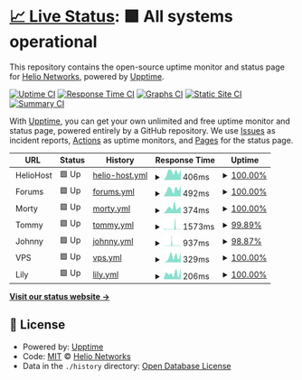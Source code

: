 # [📈 Live Status](https://status.heliohost.org): <!--live status--> **🟩 All systems operational**

This repository contains the open-source uptime monitor and status page for [Helio Networks](https://heliohost.org), powered by [Upptime](https://github.com/upptime/upptime).

[![Uptime CI](https://github.com/helionetworks/status/workflows/Uptime%20CI/badge.svg)](https://github.com/helionetworks/status/actions?query=workflow%3A%22Uptime+CI%22)
[![Response Time CI](https://github.com/helionetworks/status/workflows/Response%20Time%20CI/badge.svg)](https://github.com/helionetworks/status/actions?query=workflow%3A%22Response+Time+CI%22)
[![Graphs CI](https://github.com/helionetworks/status/workflows/Graphs%20CI/badge.svg)](https://github.com/helionetworks/status/actions?query=workflow%3A%22Graphs+CI%22)
[![Static Site CI](https://github.com/helionetworks/status/workflows/Static%20Site%20CI/badge.svg)](https://github.com/helionetworks/status/actions?query=workflow%3A%22Static+Site+CI%22)
[![Summary CI](https://github.com/helionetworks/status/workflows/Summary%20CI/badge.svg)](https://github.com/helionetworks/status/actions?query=workflow%3A%22Summary+CI%22)

With [Upptime](https://upptime.js.org), you can get your own unlimited and free uptime monitor and status page, powered entirely by a GitHub repository. We use [Issues](https://github.com/helionetworks/status/issues) as incident reports, [Actions](https://github.com/helionetworks/status/actions) as uptime monitors, and [Pages](https://status.heliohost.org) for the status page.

<!--start: status pages-->
<!-- This summary is generated by Upptime (https://github.com/upptime/upptime) -->
<!-- Do not edit this manually, your changes will be overwritten -->
<!-- prettier-ignore -->
| URL | Status | History | Response Time | Uptime |
| --- | ------ | ------- | ------------- | ------ |
| <img alt="" src="https://raw.githubusercontent.com/HelioNetworks/status/master/assets/favicon.ico" height="13"> HelioHost | 🟩 Up | [helio-host.yml](https://github.com/HelioNetworks/status/commits/HEAD/history/helio-host.yml) | <details><summary><img alt="Response time graph" src="./graphs/helio-host/response-time-week.png" height="20"> 406ms</summary><br><a href="https://status.heliohost.org/history/helio-host"><img alt="Response time 429" src="https://img.shields.io/endpoint?url=https%3A%2F%2Fraw.githubusercontent.com%2FHelioNetworks%2Fstatus%2FHEAD%2Fapi%2Fhelio-host%2Fresponse-time.json"></a><br><a href="https://status.heliohost.org/history/helio-host"><img alt="24-hour response time 524" src="https://img.shields.io/endpoint?url=https%3A%2F%2Fraw.githubusercontent.com%2FHelioNetworks%2Fstatus%2FHEAD%2Fapi%2Fhelio-host%2Fresponse-time-day.json"></a><br><a href="https://status.heliohost.org/history/helio-host"><img alt="7-day response time 406" src="https://img.shields.io/endpoint?url=https%3A%2F%2Fraw.githubusercontent.com%2FHelioNetworks%2Fstatus%2FHEAD%2Fapi%2Fhelio-host%2Fresponse-time-week.json"></a><br><a href="https://status.heliohost.org/history/helio-host"><img alt="30-day response time 474" src="https://img.shields.io/endpoint?url=https%3A%2F%2Fraw.githubusercontent.com%2FHelioNetworks%2Fstatus%2FHEAD%2Fapi%2Fhelio-host%2Fresponse-time-month.json"></a><br><a href="https://status.heliohost.org/history/helio-host"><img alt="1-year response time 436" src="https://img.shields.io/endpoint?url=https%3A%2F%2Fraw.githubusercontent.com%2FHelioNetworks%2Fstatus%2FHEAD%2Fapi%2Fhelio-host%2Fresponse-time-year.json"></a></details> | <details><summary><a href="https://status.heliohost.org/history/helio-host">100.00%</a></summary><a href="https://status.heliohost.org/history/helio-host"><img alt="All-time uptime 99.99%" src="https://img.shields.io/endpoint?url=https%3A%2F%2Fraw.githubusercontent.com%2FHelioNetworks%2Fstatus%2FHEAD%2Fapi%2Fhelio-host%2Fuptime.json"></a><br><a href="https://status.heliohost.org/history/helio-host"><img alt="24-hour uptime 100.00%" src="https://img.shields.io/endpoint?url=https%3A%2F%2Fraw.githubusercontent.com%2FHelioNetworks%2Fstatus%2FHEAD%2Fapi%2Fhelio-host%2Fuptime-day.json"></a><br><a href="https://status.heliohost.org/history/helio-host"><img alt="7-day uptime 100.00%" src="https://img.shields.io/endpoint?url=https%3A%2F%2Fraw.githubusercontent.com%2FHelioNetworks%2Fstatus%2FHEAD%2Fapi%2Fhelio-host%2Fuptime-week.json"></a><br><a href="https://status.heliohost.org/history/helio-host"><img alt="30-day uptime 100.00%" src="https://img.shields.io/endpoint?url=https%3A%2F%2Fraw.githubusercontent.com%2FHelioNetworks%2Fstatus%2FHEAD%2Fapi%2Fhelio-host%2Fuptime-month.json"></a><br><a href="https://status.heliohost.org/history/helio-host"><img alt="1-year uptime 99.99%" src="https://img.shields.io/endpoint?url=https%3A%2F%2Fraw.githubusercontent.com%2FHelioNetworks%2Fstatus%2FHEAD%2Fapi%2Fhelio-host%2Fuptime-year.json"></a></details>
| <img alt="" src="https://raw.githubusercontent.com/HelioNetworks/status/master/assets/favicon.ico" height="13"> Forums | 🟩 Up | [forums.yml](https://github.com/HelioNetworks/status/commits/HEAD/history/forums.yml) | <details><summary><img alt="Response time graph" src="./graphs/forums/response-time-week.png" height="20"> 492ms</summary><br><a href="https://status.heliohost.org/history/forums"><img alt="Response time 435" src="https://img.shields.io/endpoint?url=https%3A%2F%2Fraw.githubusercontent.com%2FHelioNetworks%2Fstatus%2FHEAD%2Fapi%2Fforums%2Fresponse-time.json"></a><br><a href="https://status.heliohost.org/history/forums"><img alt="24-hour response time 735" src="https://img.shields.io/endpoint?url=https%3A%2F%2Fraw.githubusercontent.com%2FHelioNetworks%2Fstatus%2FHEAD%2Fapi%2Fforums%2Fresponse-time-day.json"></a><br><a href="https://status.heliohost.org/history/forums"><img alt="7-day response time 492" src="https://img.shields.io/endpoint?url=https%3A%2F%2Fraw.githubusercontent.com%2FHelioNetworks%2Fstatus%2FHEAD%2Fapi%2Fforums%2Fresponse-time-week.json"></a><br><a href="https://status.heliohost.org/history/forums"><img alt="30-day response time 566" src="https://img.shields.io/endpoint?url=https%3A%2F%2Fraw.githubusercontent.com%2FHelioNetworks%2Fstatus%2FHEAD%2Fapi%2Fforums%2Fresponse-time-month.json"></a><br><a href="https://status.heliohost.org/history/forums"><img alt="1-year response time 444" src="https://img.shields.io/endpoint?url=https%3A%2F%2Fraw.githubusercontent.com%2FHelioNetworks%2Fstatus%2FHEAD%2Fapi%2Fforums%2Fresponse-time-year.json"></a></details> | <details><summary><a href="https://status.heliohost.org/history/forums">100.00%</a></summary><a href="https://status.heliohost.org/history/forums"><img alt="All-time uptime 99.99%" src="https://img.shields.io/endpoint?url=https%3A%2F%2Fraw.githubusercontent.com%2FHelioNetworks%2Fstatus%2FHEAD%2Fapi%2Fforums%2Fuptime.json"></a><br><a href="https://status.heliohost.org/history/forums"><img alt="24-hour uptime 100.00%" src="https://img.shields.io/endpoint?url=https%3A%2F%2Fraw.githubusercontent.com%2FHelioNetworks%2Fstatus%2FHEAD%2Fapi%2Fforums%2Fuptime-day.json"></a><br><a href="https://status.heliohost.org/history/forums"><img alt="7-day uptime 100.00%" src="https://img.shields.io/endpoint?url=https%3A%2F%2Fraw.githubusercontent.com%2FHelioNetworks%2Fstatus%2FHEAD%2Fapi%2Fforums%2Fuptime-week.json"></a><br><a href="https://status.heliohost.org/history/forums"><img alt="30-day uptime 100.00%" src="https://img.shields.io/endpoint?url=https%3A%2F%2Fraw.githubusercontent.com%2FHelioNetworks%2Fstatus%2FHEAD%2Fapi%2Fforums%2Fuptime-month.json"></a><br><a href="https://status.heliohost.org/history/forums"><img alt="1-year uptime 99.99%" src="https://img.shields.io/endpoint?url=https%3A%2F%2Fraw.githubusercontent.com%2FHelioNetworks%2Fstatus%2FHEAD%2Fapi%2Fforums%2Fuptime-year.json"></a></details>
| <img alt="" src="https://raw.githubusercontent.com/HelioNetworks/status/master/assets/morty.ico" height="13"> Morty | 🟩 Up | [morty.yml](https://github.com/HelioNetworks/status/commits/HEAD/history/morty.yml) | <details><summary><img alt="Response time graph" src="./graphs/morty/response-time-week.png" height="20"> 374ms</summary><br><a href="https://status.heliohost.org/history/morty"><img alt="Response time 348" src="https://img.shields.io/endpoint?url=https%3A%2F%2Fraw.githubusercontent.com%2FHelioNetworks%2Fstatus%2FHEAD%2Fapi%2Fmorty%2Fresponse-time.json"></a><br><a href="https://status.heliohost.org/history/morty"><img alt="24-hour response time 379" src="https://img.shields.io/endpoint?url=https%3A%2F%2Fraw.githubusercontent.com%2FHelioNetworks%2Fstatus%2FHEAD%2Fapi%2Fmorty%2Fresponse-time-day.json"></a><br><a href="https://status.heliohost.org/history/morty"><img alt="7-day response time 374" src="https://img.shields.io/endpoint?url=https%3A%2F%2Fraw.githubusercontent.com%2FHelioNetworks%2Fstatus%2FHEAD%2Fapi%2Fmorty%2Fresponse-time-week.json"></a><br><a href="https://status.heliohost.org/history/morty"><img alt="30-day response time 363" src="https://img.shields.io/endpoint?url=https%3A%2F%2Fraw.githubusercontent.com%2FHelioNetworks%2Fstatus%2FHEAD%2Fapi%2Fmorty%2Fresponse-time-month.json"></a><br><a href="https://status.heliohost.org/history/morty"><img alt="1-year response time 348" src="https://img.shields.io/endpoint?url=https%3A%2F%2Fraw.githubusercontent.com%2FHelioNetworks%2Fstatus%2FHEAD%2Fapi%2Fmorty%2Fresponse-time-year.json"></a></details> | <details><summary><a href="https://status.heliohost.org/history/morty">100.00%</a></summary><a href="https://status.heliohost.org/history/morty"><img alt="All-time uptime 88.61%" src="https://img.shields.io/endpoint?url=https%3A%2F%2Fraw.githubusercontent.com%2FHelioNetworks%2Fstatus%2FHEAD%2Fapi%2Fmorty%2Fuptime.json"></a><br><a href="https://status.heliohost.org/history/morty"><img alt="24-hour uptime 100.00%" src="https://img.shields.io/endpoint?url=https%3A%2F%2Fraw.githubusercontent.com%2FHelioNetworks%2Fstatus%2FHEAD%2Fapi%2Fmorty%2Fuptime-day.json"></a><br><a href="https://status.heliohost.org/history/morty"><img alt="7-day uptime 100.00%" src="https://img.shields.io/endpoint?url=https%3A%2F%2Fraw.githubusercontent.com%2FHelioNetworks%2Fstatus%2FHEAD%2Fapi%2Fmorty%2Fuptime-week.json"></a><br><a href="https://status.heliohost.org/history/morty"><img alt="30-day uptime 100.00%" src="https://img.shields.io/endpoint?url=https%3A%2F%2Fraw.githubusercontent.com%2FHelioNetworks%2Fstatus%2FHEAD%2Fapi%2Fmorty%2Fuptime-month.json"></a><br><a href="https://status.heliohost.org/history/morty"><img alt="1-year uptime 88.61%" src="https://img.shields.io/endpoint?url=https%3A%2F%2Fraw.githubusercontent.com%2FHelioNetworks%2Fstatus%2FHEAD%2Fapi%2Fmorty%2Fuptime-year.json"></a></details>
| <img alt="" src="https://raw.githubusercontent.com/HelioNetworks/status/master/assets/tommy.ico" height="13"> Tommy | 🟩 Up | [tommy.yml](https://github.com/HelioNetworks/status/commits/HEAD/history/tommy.yml) | <details><summary><img alt="Response time graph" src="./graphs/tommy/response-time-week.png" height="20"> 1573ms</summary><br><a href="https://status.heliohost.org/history/tommy"><img alt="Response time 682" src="https://img.shields.io/endpoint?url=https%3A%2F%2Fraw.githubusercontent.com%2FHelioNetworks%2Fstatus%2FHEAD%2Fapi%2Ftommy%2Fresponse-time.json"></a><br><a href="https://status.heliohost.org/history/tommy"><img alt="24-hour response time 441" src="https://img.shields.io/endpoint?url=https%3A%2F%2Fraw.githubusercontent.com%2FHelioNetworks%2Fstatus%2FHEAD%2Fapi%2Ftommy%2Fresponse-time-day.json"></a><br><a href="https://status.heliohost.org/history/tommy"><img alt="7-day response time 1573" src="https://img.shields.io/endpoint?url=https%3A%2F%2Fraw.githubusercontent.com%2FHelioNetworks%2Fstatus%2FHEAD%2Fapi%2Ftommy%2Fresponse-time-week.json"></a><br><a href="https://status.heliohost.org/history/tommy"><img alt="30-day response time 746" src="https://img.shields.io/endpoint?url=https%3A%2F%2Fraw.githubusercontent.com%2FHelioNetworks%2Fstatus%2FHEAD%2Fapi%2Ftommy%2Fresponse-time-month.json"></a><br><a href="https://status.heliohost.org/history/tommy"><img alt="1-year response time 661" src="https://img.shields.io/endpoint?url=https%3A%2F%2Fraw.githubusercontent.com%2FHelioNetworks%2Fstatus%2FHEAD%2Fapi%2Ftommy%2Fresponse-time-year.json"></a></details> | <details><summary><a href="https://status.heliohost.org/history/tommy">99.89%</a></summary><a href="https://status.heliohost.org/history/tommy"><img alt="All-time uptime 99.95%" src="https://img.shields.io/endpoint?url=https%3A%2F%2Fraw.githubusercontent.com%2FHelioNetworks%2Fstatus%2FHEAD%2Fapi%2Ftommy%2Fuptime.json"></a><br><a href="https://status.heliohost.org/history/tommy"><img alt="24-hour uptime 99.88%" src="https://img.shields.io/endpoint?url=https%3A%2F%2Fraw.githubusercontent.com%2FHelioNetworks%2Fstatus%2FHEAD%2Fapi%2Ftommy%2Fuptime-day.json"></a><br><a href="https://status.heliohost.org/history/tommy"><img alt="7-day uptime 99.89%" src="https://img.shields.io/endpoint?url=https%3A%2F%2Fraw.githubusercontent.com%2FHelioNetworks%2Fstatus%2FHEAD%2Fapi%2Ftommy%2Fuptime-week.json"></a><br><a href="https://status.heliohost.org/history/tommy"><img alt="30-day uptime 99.79%" src="https://img.shields.io/endpoint?url=https%3A%2F%2Fraw.githubusercontent.com%2FHelioNetworks%2Fstatus%2FHEAD%2Fapi%2Ftommy%2Fuptime-month.json"></a><br><a href="https://status.heliohost.org/history/tommy"><img alt="1-year uptime 99.95%" src="https://img.shields.io/endpoint?url=https%3A%2F%2Fraw.githubusercontent.com%2FHelioNetworks%2Fstatus%2FHEAD%2Fapi%2Ftommy%2Fuptime-year.json"></a></details>
| <img alt="" src="https://raw.githubusercontent.com/HelioNetworks/status/master/assets/johnny.ico" height="13"> Johnny | 🟩 Up | [johnny.yml](https://github.com/HelioNetworks/status/commits/HEAD/history/johnny.yml) | <details><summary><img alt="Response time graph" src="./graphs/johnny/response-time-week.png" height="20"> 937ms</summary><br><a href="https://status.heliohost.org/history/johnny"><img alt="Response time 836" src="https://img.shields.io/endpoint?url=https%3A%2F%2Fraw.githubusercontent.com%2FHelioNetworks%2Fstatus%2FHEAD%2Fapi%2Fjohnny%2Fresponse-time.json"></a><br><a href="https://status.heliohost.org/history/johnny"><img alt="24-hour response time 300" src="https://img.shields.io/endpoint?url=https%3A%2F%2Fraw.githubusercontent.com%2FHelioNetworks%2Fstatus%2FHEAD%2Fapi%2Fjohnny%2Fresponse-time-day.json"></a><br><a href="https://status.heliohost.org/history/johnny"><img alt="7-day response time 937" src="https://img.shields.io/endpoint?url=https%3A%2F%2Fraw.githubusercontent.com%2FHelioNetworks%2Fstatus%2FHEAD%2Fapi%2Fjohnny%2Fresponse-time-week.json"></a><br><a href="https://status.heliohost.org/history/johnny"><img alt="30-day response time 863" src="https://img.shields.io/endpoint?url=https%3A%2F%2Fraw.githubusercontent.com%2FHelioNetworks%2Fstatus%2FHEAD%2Fapi%2Fjohnny%2Fresponse-time-month.json"></a><br><a href="https://status.heliohost.org/history/johnny"><img alt="1-year response time 885" src="https://img.shields.io/endpoint?url=https%3A%2F%2Fraw.githubusercontent.com%2FHelioNetworks%2Fstatus%2FHEAD%2Fapi%2Fjohnny%2Fresponse-time-year.json"></a></details> | <details><summary><a href="https://status.heliohost.org/history/johnny">98.87%</a></summary><a href="https://status.heliohost.org/history/johnny"><img alt="All-time uptime 99.88%" src="https://img.shields.io/endpoint?url=https%3A%2F%2Fraw.githubusercontent.com%2FHelioNetworks%2Fstatus%2FHEAD%2Fapi%2Fjohnny%2Fuptime.json"></a><br><a href="https://status.heliohost.org/history/johnny"><img alt="24-hour uptime 97.31%" src="https://img.shields.io/endpoint?url=https%3A%2F%2Fraw.githubusercontent.com%2FHelioNetworks%2Fstatus%2FHEAD%2Fapi%2Fjohnny%2Fuptime-day.json"></a><br><a href="https://status.heliohost.org/history/johnny"><img alt="7-day uptime 98.87%" src="https://img.shields.io/endpoint?url=https%3A%2F%2Fraw.githubusercontent.com%2FHelioNetworks%2Fstatus%2FHEAD%2Fapi%2Fjohnny%2Fuptime-week.json"></a><br><a href="https://status.heliohost.org/history/johnny"><img alt="30-day uptime 98.85%" src="https://img.shields.io/endpoint?url=https%3A%2F%2Fraw.githubusercontent.com%2FHelioNetworks%2Fstatus%2FHEAD%2Fapi%2Fjohnny%2Fuptime-month.json"></a><br><a href="https://status.heliohost.org/history/johnny"><img alt="1-year uptime 99.87%" src="https://img.shields.io/endpoint?url=https%3A%2F%2Fraw.githubusercontent.com%2FHelioNetworks%2Fstatus%2FHEAD%2Fapi%2Fjohnny%2Fuptime-year.json"></a></details>
| <img alt="" src="https://raw.githubusercontent.com/HelioNetworks/status/master/assets/vps.ico" height="13"> VPS | 🟩 Up | [vps.yml](https://github.com/HelioNetworks/status/commits/HEAD/history/vps.yml) | <details><summary><img alt="Response time graph" src="./graphs/vps/response-time-week.png" height="20"> 329ms</summary><br><a href="https://status.heliohost.org/history/vps"><img alt="Response time 442" src="https://img.shields.io/endpoint?url=https%3A%2F%2Fraw.githubusercontent.com%2FHelioNetworks%2Fstatus%2FHEAD%2Fapi%2Fvps%2Fresponse-time.json"></a><br><a href="https://status.heliohost.org/history/vps"><img alt="24-hour response time 588" src="https://img.shields.io/endpoint?url=https%3A%2F%2Fraw.githubusercontent.com%2FHelioNetworks%2Fstatus%2FHEAD%2Fapi%2Fvps%2Fresponse-time-day.json"></a><br><a href="https://status.heliohost.org/history/vps"><img alt="7-day response time 329" src="https://img.shields.io/endpoint?url=https%3A%2F%2Fraw.githubusercontent.com%2FHelioNetworks%2Fstatus%2FHEAD%2Fapi%2Fvps%2Fresponse-time-week.json"></a><br><a href="https://status.heliohost.org/history/vps"><img alt="30-day response time 375" src="https://img.shields.io/endpoint?url=https%3A%2F%2Fraw.githubusercontent.com%2FHelioNetworks%2Fstatus%2FHEAD%2Fapi%2Fvps%2Fresponse-time-month.json"></a><br><a href="https://status.heliohost.org/history/vps"><img alt="1-year response time 472" src="https://img.shields.io/endpoint?url=https%3A%2F%2Fraw.githubusercontent.com%2FHelioNetworks%2Fstatus%2FHEAD%2Fapi%2Fvps%2Fresponse-time-year.json"></a></details> | <details><summary><a href="https://status.heliohost.org/history/vps">100.00%</a></summary><a href="https://status.heliohost.org/history/vps"><img alt="All-time uptime 100.00%" src="https://img.shields.io/endpoint?url=https%3A%2F%2Fraw.githubusercontent.com%2FHelioNetworks%2Fstatus%2FHEAD%2Fapi%2Fvps%2Fuptime.json"></a><br><a href="https://status.heliohost.org/history/vps"><img alt="24-hour uptime 100.00%" src="https://img.shields.io/endpoint?url=https%3A%2F%2Fraw.githubusercontent.com%2FHelioNetworks%2Fstatus%2FHEAD%2Fapi%2Fvps%2Fuptime-day.json"></a><br><a href="https://status.heliohost.org/history/vps"><img alt="7-day uptime 100.00%" src="https://img.shields.io/endpoint?url=https%3A%2F%2Fraw.githubusercontent.com%2FHelioNetworks%2Fstatus%2FHEAD%2Fapi%2Fvps%2Fuptime-week.json"></a><br><a href="https://status.heliohost.org/history/vps"><img alt="30-day uptime 100.00%" src="https://img.shields.io/endpoint?url=https%3A%2F%2Fraw.githubusercontent.com%2FHelioNetworks%2Fstatus%2FHEAD%2Fapi%2Fvps%2Fuptime-month.json"></a><br><a href="https://status.heliohost.org/history/vps"><img alt="1-year uptime 100.00%" src="https://img.shields.io/endpoint?url=https%3A%2F%2Fraw.githubusercontent.com%2FHelioNetworks%2Fstatus%2FHEAD%2Fapi%2Fvps%2Fuptime-year.json"></a></details>
| <img alt="" src="https://raw.githubusercontent.com/HelioNetworks/status/master/assets/windows.ico" height="13"> Lily | 🟩 Up | [lily.yml](https://github.com/HelioNetworks/status/commits/HEAD/history/lily.yml) | <details><summary><img alt="Response time graph" src="./graphs/lily/response-time-week.png" height="20"> 206ms</summary><br><a href="https://status.heliohost.org/history/lily"><img alt="Response time 242" src="https://img.shields.io/endpoint?url=https%3A%2F%2Fraw.githubusercontent.com%2FHelioNetworks%2Fstatus%2FHEAD%2Fapi%2Flily%2Fresponse-time.json"></a><br><a href="https://status.heliohost.org/history/lily"><img alt="24-hour response time 374" src="https://img.shields.io/endpoint?url=https%3A%2F%2Fraw.githubusercontent.com%2FHelioNetworks%2Fstatus%2FHEAD%2Fapi%2Flily%2Fresponse-time-day.json"></a><br><a href="https://status.heliohost.org/history/lily"><img alt="7-day response time 206" src="https://img.shields.io/endpoint?url=https%3A%2F%2Fraw.githubusercontent.com%2FHelioNetworks%2Fstatus%2FHEAD%2Fapi%2Flily%2Fresponse-time-week.json"></a><br><a href="https://status.heliohost.org/history/lily"><img alt="30-day response time 232" src="https://img.shields.io/endpoint?url=https%3A%2F%2Fraw.githubusercontent.com%2FHelioNetworks%2Fstatus%2FHEAD%2Fapi%2Flily%2Fresponse-time-month.json"></a><br><a href="https://status.heliohost.org/history/lily"><img alt="1-year response time 244" src="https://img.shields.io/endpoint?url=https%3A%2F%2Fraw.githubusercontent.com%2FHelioNetworks%2Fstatus%2FHEAD%2Fapi%2Flily%2Fresponse-time-year.json"></a></details> | <details><summary><a href="https://status.heliohost.org/history/lily">100.00%</a></summary><a href="https://status.heliohost.org/history/lily"><img alt="All-time uptime 99.93%" src="https://img.shields.io/endpoint?url=https%3A%2F%2Fraw.githubusercontent.com%2FHelioNetworks%2Fstatus%2FHEAD%2Fapi%2Flily%2Fuptime.json"></a><br><a href="https://status.heliohost.org/history/lily"><img alt="24-hour uptime 100.00%" src="https://img.shields.io/endpoint?url=https%3A%2F%2Fraw.githubusercontent.com%2FHelioNetworks%2Fstatus%2FHEAD%2Fapi%2Flily%2Fuptime-day.json"></a><br><a href="https://status.heliohost.org/history/lily"><img alt="7-day uptime 100.00%" src="https://img.shields.io/endpoint?url=https%3A%2F%2Fraw.githubusercontent.com%2FHelioNetworks%2Fstatus%2FHEAD%2Fapi%2Flily%2Fuptime-week.json"></a><br><a href="https://status.heliohost.org/history/lily"><img alt="30-day uptime 100.00%" src="https://img.shields.io/endpoint?url=https%3A%2F%2Fraw.githubusercontent.com%2FHelioNetworks%2Fstatus%2FHEAD%2Fapi%2Flily%2Fuptime-month.json"></a><br><a href="https://status.heliohost.org/history/lily"><img alt="1-year uptime 99.92%" src="https://img.shields.io/endpoint?url=https%3A%2F%2Fraw.githubusercontent.com%2FHelioNetworks%2Fstatus%2FHEAD%2Fapi%2Flily%2Fuptime-year.json"></a></details>

<!--end: status pages-->

[**Visit our status website →**](https://status.heliohost.org)

## 📄 License

- Powered by: [Upptime](https://github.com/upptime/upptime)
- Code: [MIT](./LICENSE) © [Helio Networks](https://heliohost.org)
- Data in the `./history` directory: [Open Database License](https://opendatacommons.org/licenses/odbl/1-0/)
